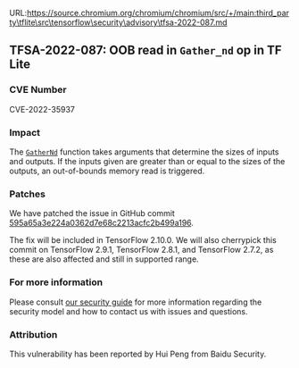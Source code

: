 URL:https://source.chromium.org/chromium/chromium/src/+/main:third_party\tflite\src\tensorflow\security\advisory\tfsa-2022-087.md
## TFSA-2022-087: OOB read in `Gather_nd` op in TF Lite

### CVE Number
CVE-2022-35937

### Impact
The [`GatherNd`](https://github.com/tensorflow/tensorflow/blob/f463040eb3997e42e60a2ffc6dc72de7ef11dbb4/tensorflow/lite/kernels/gather_nd.cc#L105-L111) function takes arguments that determine the sizes of inputs and outputs. If the inputs given are greater than or equal to the sizes of the outputs, an out-of-bounds memory read is triggered.

### Patches
We have patched the issue in GitHub commit [595a65a3e224a0362d7e68c2213acfc2b499a196](https://github.com/tensorflow/tensorflow/commit/595a65a3e224a0362d7e68c2213acfc2b499a196).


The fix will be included in TensorFlow 2.10.0. We will also cherrypick this commit on TensorFlow 2.9.1, TensorFlow 2.8.1, and TensorFlow 2.7.2, as these are also affected and still in supported range.


### For more information
Please consult [our security guide](https://github.com/tensorflow/tensorflow/blob/master/SECURITY.md) for more information regarding the security model and how to contact us with issues and questions.


### Attribution
This vulnerability has been reported by Hui Peng from Baidu Security.
